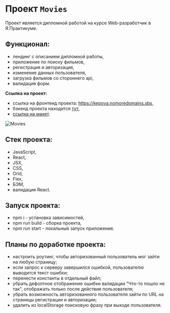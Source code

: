 # Проект `Movies`
Проект является дипломной работой на курсе Web-разработчик в Я.Практикуме.

## Функционал:
- лендинг с описанием дипломной работы,
- приложение по поиску фильмов,
- регистрация и авторизация,
- изменение данных пользователя,
- загрузка фильмов со стороннего api,
- валидация форм.

**Ссылка на проект:**
- ссылка на фронтенд проекта: https://kepova.nomoredomains.sbs,
- бэкенд проекта находится [тут](https://github.com/Kepova/movies-explorer-api),
- [ссылка на макет](https://disk.yandex.ru/d/Js1PWc0dSh-uyQ).

![Movies](https://user-images.githubusercontent.com/73786589/198556075-3a7451bc-5895-41b7-918b-06253c197a0d.png)

## Стек проекта:
- JavaScript,
- React,
- JSX,
- CSS,
- Grid,
- Flex,
- БЭМ,
- валидация React.

## Запуск проекта:
- npm i - установка зависимостей,
- npm run build - сборка проекта,
- npm run start - локальный запуск приложения.

## Планы по доработке проекта:
- настроить роутинг, чтобы авторизованный пользователь мог зайти на любую страницу;
- если запрос к серверу завершился ошибкой, пользователю выводится текст ошибки;
- перенести константы в отдельный файл;
- убрать дефолтное отображение ошибки валидации "Что-то пошло не так", отображать только после действия пользователя;
- убрать возможность авторизованного пользователя зайти по URL на страницы регистрации и авторизации;
- удалить из localStorage поисковую фразу при выходе пользователя.

